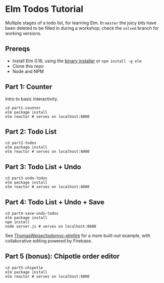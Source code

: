 # Elm Todos Tutorial

Multiple stages of a todo list, for learning Elm. In `master` the juicy bits have been deleted to be filled in during a workshop; check the `solved` branch for working versions.

## Prereqs

- Install Elm 0.16, using the [binary installer](http://elm-lang.org/install) or `npm install -g elm`
- Clone this repo
- Node and NPM

## Part 1: Counter

Intro to basic interactivity.

```
cd part1-counter
elm package install
elm reactor # serves on localhost:8000
```

## Part 2: Todo List

```
cd part2-todos
elm package install
elm reactor # serves on localhost:8000
```

## Part 3: Todo List + Undo

```
cd part3-undo-todos
elm package install
elm reactor # serves on localhost:8000
```

## Part 4: Todo List + Undo + Save

```
cd part4-save-undo-todos
elm package install
npm install
node server.js # serves on localhost:8088
```

See [ThomasWeiser/todomvc-elmfire](https://github.com/ThomasWeiser/todomvc-elmfire) for a more built-out example, with collaborative editing powered by Firebase.

## Part 5 (bonus): Chipotle order editor

```
cd part5-chipotle
elm package install
elm reactor # serves on localhost:8000
```
